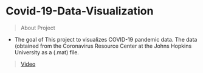 # Covid-19-Data-Visualization
> About Project
* The goal of This project to visualizes COVID-19 pandemic data. The data (obtained from the Coronavirus Resource Center at the Johns Hopkins University as a (.mat) file. 
> [Video](https://drive.google.com/drive/folders/1U_iMkxYNEtBgr9grcJr8qgA1Fual7h5F?usp=sharing)
